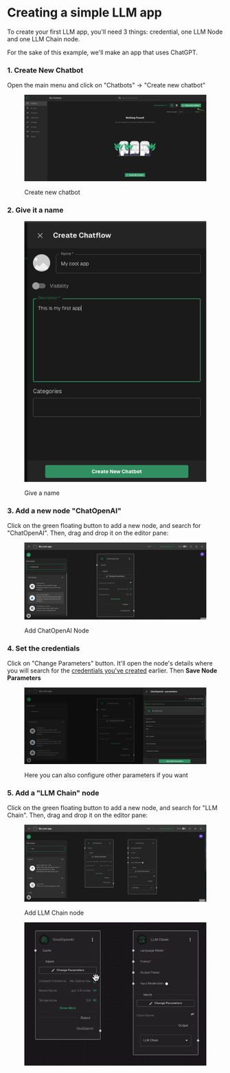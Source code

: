 # Creating a simple LLM app

To create your first LLM app, you'll need 3 things:  credential, one LLM Node and one LLM Chain node.

For the sake of this example, we'll make an app that uses ChatGPT.&#x20;

### 1. Create New Chatbot

Open the main menu and click on "Chatbots" -> "Create new chatbot"

<figure><img src=".gitbook/assets/Screenshot 2024-07-20 at 12.35.33.png" alt=""><figcaption><p>Create new chatbot</p></figcaption></figure>

### 2. Give it a name

<figure><img src=".gitbook/assets/image (9).png" alt=""><figcaption><p>Give a name</p></figcaption></figure>

### 3. Add a new node "ChatOpenAI"

Click on the green floating button to add a new node, and search for "ChatOpenAI". Then, drag and drop it on the editor pane:

<figure><img src=".gitbook/assets/image (10).png" alt=""><figcaption><p>Add ChatOpenAI Node</p></figcaption></figure>

### 4. Set the credentials

Click on "Change Parameters" button. It'll open the node's details where you will search for the [credentials you've created](getting-started/adding-credentials.md) earlier. Then **Save Node Parameters**

<figure><img src=".gitbook/assets/image (11).png" alt=""><figcaption><p>Here you can also configure other parameters if you want</p></figcaption></figure>

### 5. Add a "LLM Chain" node

Click on the green floating button to add a new node, and search for "LLM Chain". Then, drag and drop it on the editor pane:

<figure><img src=".gitbook/assets/image (12).png" alt=""><figcaption><p>Add LLM Chain node</p></figcaption></figure>

<figure><img src=".gitbook/assets/ScreenRecording2024-07-20at12.45.44-ezgif.com-video-to-gif-converter.gif" alt=""><figcaption></figcaption></figure>
